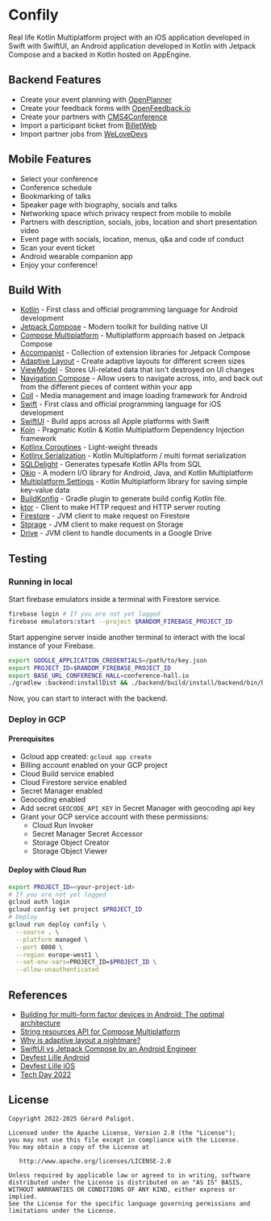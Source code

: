 # Confily

Real life Kotlin Multiplatform project with an iOS application
developed in Swift with SwiftUI, an Android application developed
in Kotlin with Jetpack Compose and a backed in Kotlin hosted on
AppEngine.

## Backend Features

* Create your event planning with [OpenPlanner](https://openplanner.fr/)
* Create your feedback forms with [OpenFeedback.io](https://github.com/HugoGresse/open-feedback)
* Create your partners with [CMS4Conference](https://github.com/devlille/CMS4Conference)
* Import a participant ticket from [BilletWeb](https://www.billetweb.fr/)
* Import partner jobs from [WeLoveDevs](https://welovedevs.com/)

## Mobile Features

* Select your conference
* Conference schedule
* Bookmarking of talks
* Speaker page with biography, socials and talks
* Networking space which privacy respect from mobile to mobile
* Partners with description, socials, jobs, location and short presentation video
* Event page with socials, location, menus, q&a and code of conduct
* Scan your event ticket
* Android wearable companion app
* Enjoy your conference!

## Build With

* [Kotlin](https://kotlinlang.org/) - First class and official programming language for Android development
* [Jetpack Compose](https://developer.android.com/jetpack/compose) - Modern toolkit for building native UI
* [Compose Multiplatform](https://www.jetbrains.com/lp/compose-multiplatform/) - Multiplatform approach based on Jetpack Compose
* [Accompanist](https://github.com/google/accompanist) - Collection of extension libraries for Jetpack Compose
* [Adaptive Layout](https://developer.android.com/develop/ui/compose/layouts/adaptive) - Create adaptive layouts for different screen sizes
* [ViewModel](https://www.jetbrains.com/help/kotlin-multiplatform-dev/compose-viewmodel.html) - Stores UI-related data that isn't destroyed on UI changes
* [Navigation Compose](https://www.jetbrains.com/help/kotlin-multiplatform-dev/compose-navigation-routing.html) - Allow users to navigate across, into, and back out from the different pieces of content within your app
* [Coil](https://github.com/coil-kt/coil) - Media management and image loading framework for Android
* [Swift](https://www.swift.org/) - First class and official programming language for iOS development
* [SwiftUI](https://developer.apple.com/xcode/swiftui/) - Build apps across all Apple platforms with Swift
* [Koin](https://insert-koin.io/) - Pragmatic Kotlin & Kotlin Multiplatform Dependency Injection framework
* [Kotlinx Coroutines](https://kotlinlang.org/docs/coroutines-guide.html) - Light-weight threads
* [Kotlinx Serialization](https://github.com/Kotlin/kotlinx.serialization) - Kotlin Multiplatform / multi format serialization
* [SQLDelight](https://github.com/cashapp/sqldelight) - Generates typesafe Kotlin APIs from SQL
* [Okio](https://github.com/square/okio) - A modern I/O library for Android, Java, and Kotlin Multiplatform
* [Multiplatform Settings](https://github.com/russhwolf/multiplatform-settings) - Kotlin Multiplatform library for saving simple key-value data
* [BuildKonfig](https://github.com/yshrsmz/BuildKonfig) - Gradle plugin to generate build config Kotlin file.
* [ktor](https://github.com/ktorio/ktor) - Client to make HTTP request and HTTP server routing
* [Firestore](https://github.com/googleapis/java-firestore) - JVM client to make request on Firestore
* [Storage](https://github.com/googleapis/java-storage) - JVM client to make request on Storage
* [Drive](https://developers.google.com/drive/api/guides/about-sdk) - JVM client to handle documents in a Google Drive

## Testing

### Running in local

Start firebase emulators inside a terminal with Firestore service.

```bash
firebase login # If you are not yet logged
firebase emulators:start --project $RANDOM_FIREBASE_PROJECT_ID
```

Start appengine server inside another terminal to interact with the
local instance of your Firebase.

```bash
export GOOGLE_APPLICATION_CREDENTIALS=/path/to/key.json
export PROJECT_ID=$RANDOM_FIREBASE_PROJECT_ID
export BASE_URL_CONFERENCE_HALL=conference-hall.io
./gradlew :backend:installDist && ./backend/build/install/backend/bin/backend
```

Now, you can start to interact with the backend.

### Deploy in GCP

#### Prerequisites

* Gcloud app created: `gcloud app create`
* Billing account enabled on your GCP project
* Cloud Build service enabled
* Cloud Firestore service enabled
* Secret Manager enabled
* Geocoding enabled
* Add secret `GEOCODE_API_KEY` in Secret Manager with geocoding api key
* Grant your GCP service account with these permissions:
  * Cloud Run Invoker
  * Secret Manager Secret Accessor
  * Storage Object Creator
  * Storage Object Viewer

#### Deploy with Cloud Run

```bash
export PROJECT_ID=<your-project-id>
# If you are not yet logged
gcloud auth login
gcloud config set project $PROJECT_ID
# Deploy
gcloud run deploy confily \
  --source . \
  --platform managed \
  --port 8080 \
  --region europe-west1 \
  --set-env-vars=PROJECT_ID=$PROJECT_ID \
  --allow-unauthenticated
```

## References

* [Building for multi-form factor devices in Android: The optimal architecture](https://medium.com/proandroiddev/building-for-multi-form-factor-devices-in-android-the-optimal-architecture-6311221463ab)
* [String resources API for Compose Multiplatform](https://medium.com/proandroiddev/string-resources-api-for-compose-multiplatform-9e0bf6618506)
* [Why is adaptive layout a nightmare?](https://speakerdeck.com/gerardpaligot/why-is-adaptive-layout-a-nightmare)
* [SwiftUI vs Jetpack Compose by an Android Engineer](https://proandroiddev.com/swiftui-vs-jetpack-compose-by-an-android-engineer-6b48415f36b3)
* [Devfest Lille Android](https://play.google.com/store/apps/details?id=org.gdglille.devfest.android)
* [Devfest Lille iOS](https://apps.apple.com/fr/app/apple-store/id1624758676)
* [Tech Day 2022](https://play.google.com/store/apps/details?id=com.decathlon.tech.day.android)

## License

    Copyright 2022-2025 Gérard Paligot.

    Licensed under the Apache License, Version 2.0 (the "License");
    you may not use this file except in compliance with the License.
    You may obtain a copy of the License at

       http://www.apache.org/licenses/LICENSE-2.0

    Unless required by applicable law or agreed to in writing, software
    distributed under the License is distributed on an "AS IS" BASIS,
    WITHOUT WARRANTIES OR CONDITIONS OF ANY KIND, either express or implied.
    See the License for the specific language governing permissions and
    limitations under the License.
